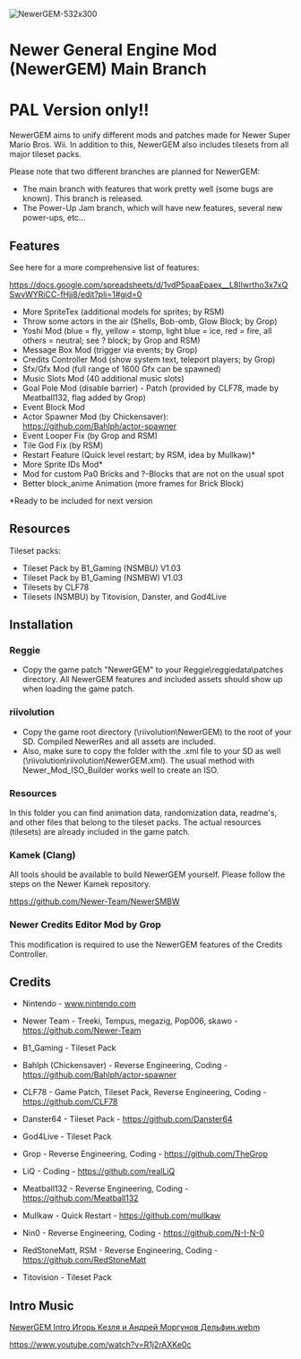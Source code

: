 ![NewerGEM-532x300](https://user-images.githubusercontent.com/11998834/168448349-3986d3d5-6761-48ef-9b1c-c7545303297b.png)


# Newer General Engine Mod (NewerGEM) Main Branch #
# PAL Version only!! #
NewerGEM aims to unify different mods and patches made for Newer Super Mario Bros. Wii.
In addition to this, NewerGEM also includes tilesets from all major tileset packs.

Please note that two different branches are planned for NewerGEM:
- The main branch with features that work pretty well (some bugs are known). This branch is released.
- The Power-Up Jam branch, which will have new features, several new power-ups, etc...

## Features ##
See here for a more comprehensive list of features:

https://docs.google.com/spreadsheets/d/1vdP5paaEpaex__L8Ilwrtho3x7xQSwvWYRiCC-fHjj8/edit?pli=1#gid=0

- More SpriteTex (additional models for sprites; by RSM)
- Throw some actors in the air (Shells, Bob-omb, Glow Block; by Grop)
- Yoshi Mod (blue = fly, yellow = stomp, light blue = ice, red = fire, all others = neutral; see ? block; by Grop and RSM)
- Message Box Mod (trigger via events; by Grop)
- Credits Controller Mod (show system text, teleport players; by Grop)
- Sfx/Gfx Mod (full range of 1600 Gfx can be spawned)
- Music Slots Mod (40 additional music slots)
- Goal Pole Mod (disable barrier) - Patch (provided by CLF78, made by Meatball132, flag added by Grop)
- Event Block Mod
- Actor Spawner Mod (by Chickensaver): https://github.com/Bahlph/actor-spawner
- Event Looper Fix (by Grop and RSM)
- Tile God Fix (by RSM)
- Restart Feature (Quick level restart; by RSM, idea by Mullkaw)*
- More Sprite IDs Mod*
- Mod for custom Pa0 Bricks and ?-Blocks that are not on the usual spot
- Better block_anime Animation (more frames for Brick Block)

*Ready to be included for next version

## Resources ##
Tileset packs:
- Tileset Pack by B1_Gaming (NSMBU) V1.03
- Tileset Pack by B1_Gaming (NSMBW) V1.03
- Tilesets by CLF78
- Tilesets (NSMBU) by Titovision, Danster, and God4Live

## Installation ##

### Reggie ###
- Copy the game patch "NewerGEM" to your Reggie\reggiedata\patches directory.
All NewerGEM features and included assets should show up when loading the game patch.

### riivolution ###
- Copy the game root directory (\riivolution\NewerGEM) to the root of your SD. Compiled NewerRes and all assets are included.
- Also, make sure to copy the folder with the .xml file to your SD as well (\riivolution\riivolution\NewerGEM.xml).
The usual method with Newer_Mod_ISO_Builder works well to create an ISO.

### Resources ###
In this folder you can find animation data, randomization data, readme's, and other files that belong to the tileset packs.
The actual resources (tilesets) are already included in the game patch.

### Kamek (Clang) ###
All tools should be available to build NewerGEM yourself.
Please follow the steps on the Newer Kamek repository.

https://github.com/Newer-Team/NewerSMBW

### Newer Credits Editor Mod by Grop ###
This modification is required to use the NewerGEM features of the Credits Controller.

## Credits ##
- Nintendo - www.nintendo.com
- Newer Team - Treeki, Tempus, megazig, Pop006, skawo - https://github.com/Newer-Team

- B1_Gaming - Tileset Pack
- Bahlph (Chickensaver) - Reverse Engineering, Coding - https://github.com/Bahlph/actor-spawner
- CLF78 - Game Patch, Tileset Pack, Reverse Engineering, Coding - https://github.com/CLF78
- Danster64 - Tileset Pack - https://github.com/Danster64
- God4Live - Tileset Pack
- Grop - Reverse Engineering, Coding - https://github.com/TheGrop
- LiQ - Coding - https://github.com/realLiQ
- Meatball132 - Reverse Engineering, Coding - https://github.com/Meatball132
- Mullkaw - Quick Restart - https://github.com/mullkaw
- Nin0 - Reverse Engineering, Coding - https://github.com/N-I-N-0
- RedStoneMatt, RSM - Reverse Engineering, Coding - https://github.com/RedStoneMatt
- Titovision - Tileset Pack

## Intro Music ##
[NewerGEM Intro Игорь Кезля и Андрей Моргунов Дельфин.webm](https://user-images.githubusercontent.com/11998834/189497338-00fd3bdd-84a9-4447-9635-b224b8c26a1c.webm)

https://www.youtube.com/watch?v=R1j2rAXKe0c
